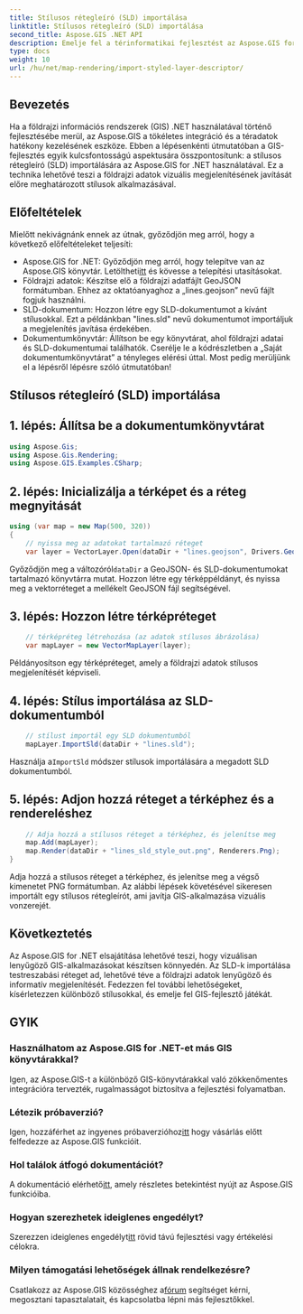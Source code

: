 ```yaml
---
title: Stílusos rétegleíró (SLD) importálása
linktitle: Stílusos rétegleíró (SLD) importálása
second_title: Aspose.GIS .NET API
description: Emelje fel a térinformatikai fejlesztést az Aspose.GIS for .NET segítségével. Könnyedén importálhatja a stílusos rétegleírót (SLD). Fedezze fel a testreszabási lehetőségeket most!
type: docs
weight: 10
url: /hu/net/map-rendering/import-styled-layer-descriptor/
---
```

## Bevezetés
Ha a földrajzi információs rendszerek (GIS) .NET használatával történő fejlesztésébe merül, az Aspose.GIS a tökéletes integráció és a téradatok hatékony kezelésének eszköze. Ebben a lépésenkénti útmutatóban a GIS-fejlesztés egyik kulcsfontosságú aspektusára összpontosítunk: a stílusos rétegleíró (SLD) importálására az Aspose.GIS for .NET használatával. Ez a technika lehetővé teszi a földrajzi adatok vizuális megjelenítésének javítását előre meghatározott stílusok alkalmazásával.
## Előfeltételek
Mielőtt nekivágnánk ennek az útnak, győződjön meg arról, hogy a következő előfeltételeket teljesíti:
-  Aspose.GIS for .NET: Győződjön meg arról, hogy telepítve van az Aspose.GIS könyvtár. Letöltheti[itt](https://releases.aspose.com/gis/net/) és kövesse a telepítési utasításokat.
- Földrajzi adatok: Készítse elő a földrajzi adatfájlt GeoJSON formátumban. Ehhez az oktatóanyaghoz a „lines.geojson” nevű fájlt fogjuk használni.
- SLD-dokumentum: Hozzon létre egy SLD-dokumentumot a kívánt stílusokkal. Ezt a példánkban "lines.sld" nevű dokumentumot importáljuk a megjelenítés javítása érdekében.
- Dokumentumkönyvtár: Állítson be egy könyvtárat, ahol földrajzi adatai és SLD-dokumentumai találhatók. Cserélje le a kódrészletben a „Saját dokumentumkönyvtárat” a tényleges elérési úttal.
Most pedig merüljünk el a lépésről lépésre szóló útmutatóban!
## Stílusos rétegleíró (SLD) importálása
## 1. lépés: Állítsa be a dokumentumkönyvtárat
```csharp
using Aspose.Gis;
using Aspose.Gis.Rendering;
using Aspose.GIS.Examples.CSharp;
```
## 2. lépés: Inicializálja a térképet és a réteg megnyitását
```csharp
using (var map = new Map(500, 320))
{
    // nyissa meg az adatokat tartalmazó réteget
    var layer = VectorLayer.Open(dataDir + "lines.geojson", Drivers.GeoJson);
```
 Győződjön meg a változóról`dataDir` a GeoJSON- és SLD-dokumentumokat tartalmazó könyvtárra mutat.
Hozzon létre egy térképpéldányt, és nyissa meg a vektorréteget a mellékelt GeoJSON fájl segítségével.
## 3. lépés: Hozzon létre térképréteget
```csharp
    // térképréteg létrehozása (az adatok stílusos ábrázolása)
    var mapLayer = new VectorMapLayer(layer);
```
Példányosítson egy térképréteget, amely a földrajzi adatok stílusos megjelenítését képviseli.
## 4. lépés: Stílus importálása az SLD-dokumentumból
```csharp
    // stílust importál egy SLD dokumentumból
    mapLayer.ImportSld(dataDir + "lines.sld");
```
 Használja a`ImportSld` módszer stílusok importálására a megadott SLD dokumentumból.
## 5. lépés: Adjon hozzá réteget a térképhez és a rendereléshez
```csharp
    // Adja hozzá a stílusos réteget a térképhez, és jelenítse meg
    map.Add(mapLayer);
    map.Render(dataDir + "lines_sld_style_out.png", Renderers.Png);
}
```
Adja hozzá a stílusos réteget a térképhez, és jelenítse meg a végső kimenetet PNG formátumban.
Az alábbi lépések követésével sikeresen importált egy stílusos rétegleírót, ami javítja GIS-alkalmazása vizuális vonzerejét.
## Következtetés
Az Aspose.GIS for .NET elsajátítása lehetővé teszi, hogy vizuálisan lenyűgöző GIS-alkalmazásokat készítsen könnyedén. Az SLD-k importálása testreszabási réteget ad, lehetővé téve a földrajzi adatok lenyűgöző és informatív megjelenítését. Fedezzen fel további lehetőségeket, kísérletezzen különböző stílusokkal, és emelje fel GIS-fejlesztő játékát.
## GYIK
### Használhatom az Aspose.GIS for .NET-et más GIS könyvtárakkal?
Igen, az Aspose.GIS-t a különböző GIS-könyvtárakkal való zökkenőmentes integrációra tervezték, rugalmasságot biztosítva a fejlesztési folyamatban.
### Létezik próbaverzió?
 Igen, hozzáférhet az ingyenes próbaverzióhoz[itt](https://releases.aspose.com/) hogy vásárlás előtt felfedezze az Aspose.GIS funkcióit.
### Hol találok átfogó dokumentációt?
 A dokumentáció elérhető[itt](https://reference.aspose.com/gis/net/), amely részletes betekintést nyújt az Aspose.GIS funkcióiba.
### Hogyan szerezhetek ideiglenes engedélyt?
 Szerezzen ideiglenes engedélyt[itt](https://purchase.aspose.com/temporary-license/) rövid távú fejlesztési vagy értékelési célokra.
### Milyen támogatási lehetőségek állnak rendelkezésre?
 Csatlakozz az Aspose.GIS közösséghez a[fórum](https://forum.aspose.com/c/gis/33) segítséget kérni, megosztani tapasztalatait, és kapcsolatba lépni más fejlesztőkkel.